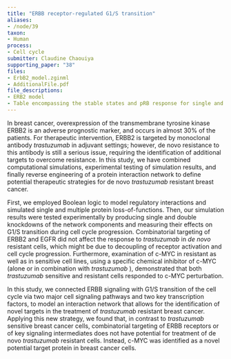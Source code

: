 ```yaml
---
title: "ERBB receptor-regulated G1/S transition"
aliases:
- /node/39
taxon: 
- Human
process: 
- Cell cycle
submitter: Claudine Chaouiya
supporting_paper: "38"
files: 
- ErbB2_model.zginml
- AdditionalFile.pdf
file_descriptions: 
- ERB2 model
- Table encompassing the stable states and pRB response for single and multiple knockdowns of network proteins
---
```



In breast cancer, overexpression of the transmembrane tyrosine kinase ERBB2 is
an adverse prognostic marker, and occurs in almost 30% of the patients. For
therapeutic intervention, ERBB2 is targeted by monoclonal antibody
_trastuzumab_ in adjuvant settings; however, de novo resistance to this
antibody is still a serious issue, requiring the identification of additional
targets to overcome resistance. In this study, we have combined computational
simulations, experimental testing of simulation results, and finally reverse
engineering of a protein interaction network to define potential therapeutic
strategies for de novo _trastuzumab_ resistant breast cancer.



First, we employed Boolean logic to model regulatory interactions and
simulated single and multiple protein loss-of-functions. Then, our simulation
results were tested experimentally by producing single and double knockdowns
of the network components and measuring their effects on G1/S transition
during cell cycle progression. Combinatorial targeting of ERBB2 and EGFR did
not affect the response to _trastuzumab_ in _de novo_ resistant cells, which
might be due to decoupling of receptor activation and cell cycle progression.
Furthermore, examination of c-MYC in resistant as well as in sensitive cell
lines, using a specific chemical inhibitor of c-MYC (alone or in combination
with _trastuzumab_ ), demonstrated that both _trastuzumab_ sensitive and
resistant cells responded to c-MYC perturbation.



In this study, we connected ERBB signaling with G1/S transition of the cell
cycle via two major cell signaling pathways and two key transcription factors,
to model an interaction network that allows for the identification of novel
targets in the treatment of _trastuzumab_ resistant breast cancer. Applying
this new strategy, we found that, in contrast to _trastuzumab_ sensitive
breast cancer cells, combinatorial targeting of ERBB receptors or of key
signaling intermediates does not have potential for treatment of de novo
_trastuzumab_ resistant cells. Instead, c-MYC was identified as a novel
potential target protein in breast cancer cells.


